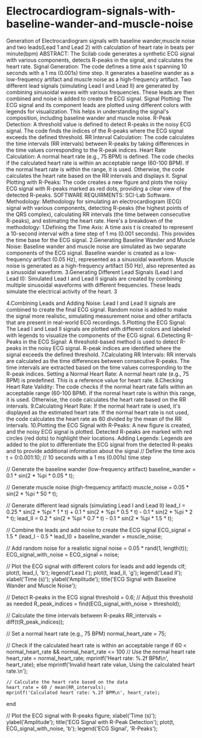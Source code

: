 # Electrocardiogram-signals-with-baseline-wander-and-muscle-noise
Generation of Electrocardiogram signals with baseline wander,muscle noise and two leads(Lead 1 and Lead 2) with calculation of heart rate in beats per minute(bpm)
ABSTRACT:
The Scilab code generates a synthetic ECG signal with various components, detects R-peaks in the signal, and calculates the heart rate.
Signal Generation: The code defines a time axis t spanning 10 seconds with a 1 ms (0.001s) time step. It generates a baseline wander as a low-frequency artifact and muscle noise as a high-frequency artifact. Two different lead signals (simulating Lead I and Lead II) are generated by combining sinusoidal waves with various frequencies. These leads are then combined and noise is added to create the ECG signal.
Signal Plotting: The ECG signal and its component leads are plotted using different colors with legends for visualization. This helps in understanding the signal's composition, including baseline wander and muscle noise.
R-Peak Detection: A threshold value is defined to detect R-peaks in the noisy ECG signal. The code finds the indices of the R-peaks where the ECG signal exceeds the defined threshold.
RR Interval Calculation: The code calculates the time intervals (RR intervals) between R-peaks by taking differences in the time values corresponding to the R-peak indices.
Heart Rate Calculation: A normal heart rate (e.g., 75 BPM) is defined. The code checks if the calculated heart rate is within an acceptable range (60-100 BPM). If the normal heart rate is within the range, it is used. Otherwise, the code calculates the heart rate based on the RR intervals and displays it.
Signal Plotting with R-Peaks: The code creates a new figure and plots the noisy ECG signal with R-peaks marked as red dots, providing a clear view of the detected R-peaks.
        SOFTWARE REQUIRMENTS:
SCI-Lab Software.
Methodology:
Methodology for simulating an electrocardiogram (ECG) signal with various components, detecting R-peaks (the highest points of the QRS complex), calculating RR intervals (the time between consecutive R-peaks), and estimating the heart rate. Here's a breakdown of the methodology:
1.Defining the Time Axis: A time axis t is created to represent a 10-second interval with a time step of 1 ms (0.001 seconds). This provides the time base for the ECG signal.
2.Generating Baseline Wander and Muscle Noise: Baseline wander and muscle noise are simulated as two separate components of the ECG signal. Baseline wander is created as a low-frequency artifact (0.05 Hz), represented as a sinusoidal waveform. Muscle noise is generated as a high-frequency artifact (50 Hz), also represented as a sinusoidal waveform.
3.Generating Different Lead Signals (Lead I and Lead II): Simulated Lead I and Lead II signals are created by combining multiple sinusoidal waveforms with different frequencies. These leads simulate the electrical activity of the heart.
     3

4.Combining Leads and Adding Noise: Lead I and Lead II signals are combined to create the final ECG signal. Random noise is added to make the signal more realistic, simulating measurement noise and other artifacts that are present in real-world ECG recordings.
5.Plotting the ECG Signal: The Lead I and Lead II signals are plotted with different colors and labeled with legends to visualize the components of the ECG signal.
6.Detecting R-Peaks in the ECG Signal: A threshold-based method is used to detect R-peaks in the noisy ECG signal. R-peak indices are identified where the signal exceeds the defined threshold.
7.Calculating RR Intervals: RR intervals are calculated as the time differences between consecutive R-peaks. The time intervals are extracted based on the time values corresponding to the R-peak indices. Setting a Normal Heart Rate: A normal heart rate (e.g., 75 BPM) is predefined. This is a reference value for heart rate.
8.Checking Heart Rate Validity: The code checks if the normal heart rate falls within an acceptable range (60-100 BPM). If the normal heart rate is within this range, it is used. Otherwise, the code calculates the heart rate based on the RR intervals.
9.Calculating Heart Rate: If the normal heart rate is used, it's displayed as the estimated heart rate. If the normal heart rate is not used, the code calculates the heart rate as 60 divided by the mean of the RR intervals.
10.Plotting the ECG Signal with R-Peaks: A new figure is created, and the noisy ECG signal is plotted. Detected R-peaks are marked with red circles (red dots) to highlight their locations. Adding Legends: Legends are added to the plot to differentiate the ECG signal from the detected R-peaks and to provide additional information about the signal
// Define the time axis
t = 0:0.001:10; // 10 seconds with a 1 ms (0.001s) time step

// Generate the baseline wander (low-frequency artifact)
baseline_wander = 0.1 * sin(2 * %pi * 0.05 * t);

// Generate muscle noise (high-frequency artifact)
muscle_noise = 0.05 * sin(2 * %pi * 50 * t);

// Generate different lead signals (simulating Lead I and Lead II)
lead_I = 0.25 * sin(2 * %pi * 1 * t) + 0.1 * sin(2 * %pi * 0.5 * t) - 0.1 * sin(2 * %pi * 2 * t);
lead_II = 0.2 * sin(2 * %pi * 0.7 * t) - 0.1 * sin(2 * %pi * 1.5 * t);

// Combine the leads and add noise to create the ECG signal
ECG_signal = 1.5 * (lead_I - 0.5 * lead_II) + baseline_wander + muscle_noise;

// Add random noise for a realistic signal
noise = 0.05 * rand(1, length(t));
ECG_signal_with_noise = ECG_signal + noise;

// Plot the ECG signal with different colors for leads and add legends
clf;
plot(t, lead_I, 'b');
legend('Lead I');
plot(t, lead_II, 'g');
legend('Lead II');
xlabel('Time (s)');
ylabel('Amplitude');
title('ECG Signal with Baseline Wander and Muscle Noise');

// Detect R-peaks in the ECG signal
threshold = 0.6; // Adjust this threshold as needed
R_peak_indices = find(ECG_signal_with_noise > threshold);

// Calculate the time intervals between R-peaks
RR_intervals = diff(t(R_peak_indices));

// Set a normal heart rate (e.g., 75 BPM)
normal_heart_rate = 75;

// Check if the calculated heart rate is within an acceptable range
if 60 < normal_heart_rate && normal_heart_rate <= 100
    // Use the normal heart rate
    heart_rate = normal_heart_rate;
    mprintf('Heart rate: %.2f BPM\n', heart_rate);
else
    mprintf('Invalid heart rate value, Using the calculated heart rate.\n');
    
    // Calculate the heart rate based on the data
    heart_rate = 60 / mean(RR_intervals);
    mprintf('Calculated heart rate: %.2f BPM\n', heart_rate);
end

// Plot the ECG signal with R-peaks
figure;
xlabel('Time (s)');
ylabel('Amplitude');
title('ECG Signal with R-Peak Detection');
plot(t, ECG_signal_with_noise, 'b');
legend('ECG Signal', 'R-Peaks');

